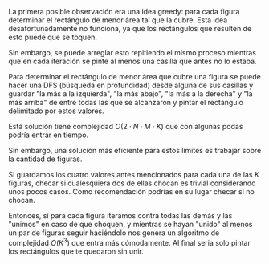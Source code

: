 La primera posible observación era una idea greedy: para cada figura determinar el
rectángulo de menor área tal que la cubre. Esta idea desafortunadamente no funciona,
ya que los rectángulos que resulten de esto puede que se toquen.

Sin embargo, se puede arreglar esto repitiendo el mismo proceso mientras que en cada
iteración se pinte al menos una casilla que antes no lo estaba.

Para determinar el rectángulo de menor área que cubre una figura se puede hacer una DFS
(búsqueda en profundidad) desde alguna de sus casillas y guardar "la más a la izquierda",
"la más abajo", "la más a la derecha" y "la más arriba" de entre todas las que se
alcanzaron y pintar el rectángulo delimitado por estos valores.

Está solución tiene complejidad $O(2 \cdot N \cdot M \cdot K)$ que con
algunas podas podría entrar en tiempo.

Sin embargo, una solución más eficiente para estos limites es trabajar sobre la
cantidad de figuras.

Si guardamos los cuatro valores antes mencionados para cada una de las $K$ figuras,
checar si cualesquiera dos de ellas chocan es trivial considerando unos pocos casos.
Como recomendación podrías en su lugar checar si no chocan.

Entonces, si para cada figura iteramos contra todas las demás y las "unimos" en caso
de que choquen, y mientras se hayan "unido" al menos un par de figuras seguir haciéndolo
nos genera un algoritmo de complejidad $O(K^3)$ que entra más cómodamente.
Al final seria solo pintar los rectángulos que te quedaron sin unir.
